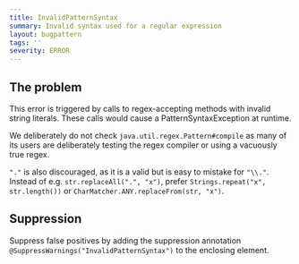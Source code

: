 ```yaml
---
title: InvalidPatternSyntax
summary: Invalid syntax used for a regular expression
layout: bugpattern
tags: ''
severity: ERROR
---
```


<!--
*** AUTO-GENERATED, DO NOT MODIFY ***
To make changes, edit the @BugPattern annotation or the explanation in docs/bugpattern.
-->


## The problem
This error is triggered by calls to regex-accepting methods with invalid string
literals. These calls would cause a PatternSyntaxException at runtime.

We deliberately do not check `java.util.regex.Pattern#compile` as many of its
users are deliberately testing the regex compiler or using a vacuously true
regex.

`"."` is also discouraged, as it is a valid but is easy to mistake for `"\\."`.
Instead of e.g. `str.replaceAll(".", "x")`, prefer `Strings.repeat("x",
str.length())` or `CharMatcher.ANY.replaceFrom(str, "x")`.

## Suppression
Suppress false positives by adding the suppression annotation `@SuppressWarnings("InvalidPatternSyntax")` to the enclosing element.
